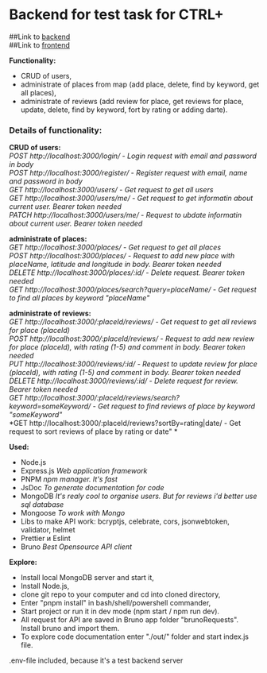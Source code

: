 # Backend for test task for CTRL+ 


##Link to [backend](https://back-for-ctrl.onrender.com)  
##Link to [frontend](https://front-for-ctrl.onrender.com/)  

**Functionality:**  
 - CRUD of users,  
 - administrate of places from map (add place, delete, find by keyword, get all places),  
 - administrate of reviews (add review for place, get reviews for place, update, delete, find by keyword, fort by rating or adding darte).

### Details of functionality: 
**CRUD of users:**  
*POST http://localhost:3000/login/ - Login request with email and password in body*  
*POST http://localhost:3000/register/ - Register request with email, name and password in body*  
*GET http://localhost:3000/users/ - Get request to get all users*  
*GET http://localhost:3000/users/me/ - Get request to get informatin about current user. Bearer token needed*  
*PATCH http://localhost:3000/users/me/ - Request to ubdate informatin about current user. Bearer token needed*  

**administrate of places:**  
*GET http://localhost:3000/places/ - Get request to get all places*  
*POST http://localhost:3000/places/ - Request to add new place with placeName, latitude and longitude in body. Bearer token needed*  
*DELETE http://localhost:3000/places/:id/ - Delete request. Bearer token needed*    
*GET http://localhost:3000/places/search?query=placeName/ - Get request to find all places by keyword "placeName"*  

**administrate of reviews:**  
*GET http://localhost:3000/:placeId/reviews/ - Get request to get all reviews for place (placeId)*  
*POST http://localhost:3000/:placeId/reviews/ - Request to add new review for place (placeId), with rating (1-5) and comment in body. Bearer token needed*    
*PUT http://localhost:3000/reviews/:id/ - Request to update review for place (placeId), with rating (1-5) and comment in body. Bearer token needed*  
*DELETE http://localhost:3000/reviews/:id/ - Delete request for review. Bearer token needed*    
*GET http://localhost:3000/:placeId/reviews/search?keyword=someKeyword/ - Get request to find reviews of place by keyword "someKeyword"*  
*GET http://localhost:3000/:placeId/reviews?sortBy=rating|date/ - Get request to sort reviews of place by rating or date" *  


**Used:**   
- Node.js   
- Express.js *Web application framework*  
- PNPM *npm manager. It's fast*  
- JsDoc *To generate documentation for code*  
- MongoDB *It's realy cool to organise users. But for reviews i'd better use sql database*   
- Mongoose *To work with Mongo* 
- Libs to make API work: bcryptjs, celebrate, cors, jsonwebtoken, validator, helmet 
- Prettier и Eslint   
- Bruno *Best Opensource API client*  

**Explore:**   
- Install local MongoDB server and start it,  
- Install Node.js,
- clone git repo to your computer and cd into cloned directory,
- Enter "pnpm install" in bash/shell/powershell commander,
- Start project or run it in dev mode (npm start / npm run dev).
- All request for API are saved in Bruno app folder "brunoRequests". Install bruno and import them. 
- To explore code documentation enter "./out/" folder and start index.js file.  

.env-file included, because it's a test backend server
